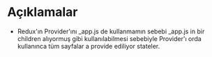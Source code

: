 # Açıklamalar

- Redux'ın Provider'ını \_app.js de kullanmamın sebebi \_app.js in bir children alıyormuş gibi kullanılabilmesi sebebiyle Provider'ı orda kullanınca tüm sayfalar a provide ediliyor stateler.
